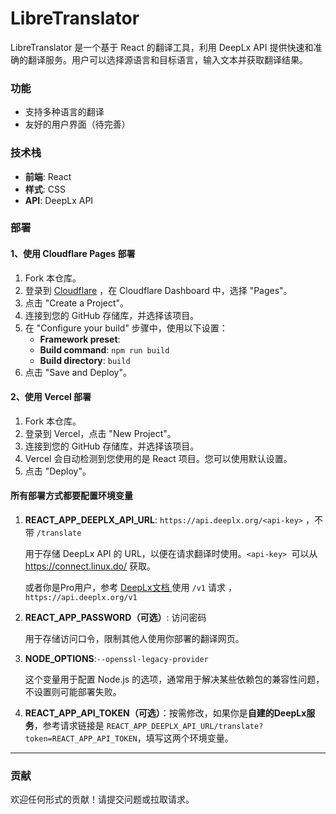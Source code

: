 # LibreTranslator

LibreTranslator 是一个基于 React 的翻译工具，利用 DeepLx API 提供快速和准确的翻译服务。用户可以选择源语言和目标语言，输入文本并获取翻译结果。

### 功能

- 支持多种语言的翻译
- 友好的用户界面（待完善）

### 技术栈

- **前端**: React
- **样式**: CSS
- **API**: DeepLx API

### 部署

#### 1、使用 Cloudflare Pages 部署

1. Fork 本仓库。
2. 登录到 [Cloudflare](https://www.cloudflare.com/) ，在 Cloudflare Dashboard 中，选择 "Pages"。
3. 点击 "Create a Project"。
4. 连接到您的 GitHub 存储库，并选择该项目。
5. 在 "Configure your build" 步骤中，使用以下设置：
   - **Framework preset**: 
   - **Build command**: `npm run build`
   - **Build directory**: `build`
6. 点击 "Save and Deploy"。

#### 2、使用 Vercel 部署

1. Fork 本仓库。
2. 登录到 Vercel，点击 "New Project"。
3. 连接到您的 GitHub 存储库，并选择该项目。
4. Vercel 会自动检测到您使用的是 React 项目。您可以使用默认设置。
5. 点击 "Deploy"。

#### 所有部署方式都要配置环境变量

1. **REACT_APP_DEEPLX_API_URL**: `https://api.deeplx.org/<api-key>`  ，不带 `/translate`

   用于存储 DeepLx API 的 URL，以便在请求翻译时使用。`<api-key> `可以从 https://connect.linux.do/ 获取。

   或者你是Pro用户，参考 [DeepLx文档 ](https://deeplx.owo.network/endpoints/pro.html)使用 `/v1` 请求 ，`https://api.deeplx.org/v1`

2. **REACT_APP_PASSWORD（可选）**: 访问密码

   用于存储访问口令，限制其他人使用你部署的翻译网页。

3. **NODE_OPTIONS**:`--openssl-legacy-provider`   

   这个变量用于配置 Node.js 的选项，通常用于解决某些依赖包的兼容性问题，不设置则可能部署失败。

4. **REACT_APP_API_TOKEN（可选）**：按需修改，如果你是**自建的DeepLx服务**，参考请求链接是 `REACT_APP_DEEPLX_API_URL/translate?token=REACT_APP_API_TOKEN`，填写这两个环境变量。


---

### 贡献

欢迎任何形式的贡献！请提交问题或拉取请求。
